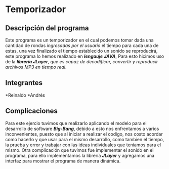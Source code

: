   
# Temporizador

## Descripción del programa
Este programa es un temporizador en el cual podemos tomar dada una cantidad de rondas *ingresadas por el usuario* el tiempo para cada una de estas, una vez finalizado el tiempo establecido un sonido se reproducirá, este programa lo hemos realizado en ***lengauje JAVA***, Para esto hicimos uso de la ***librería JLayer***, *que es capaz de decodificar, convertir y reproducir archivos MP3 en tiempo real*.

## Integrantes
*Reinaldo
*Andrés

## Complicaciones 
Para este ejercio tuvimos que realizarlo aplicando el modelo para el desarrollo de software ***Big-Bang***, debido a esto nos enfrentamos a varios inconvenientes, puesto que al iniciar a realizar el codigo, nos costo acordar como hacerlo y que usar para el mismo desarrollo, como tambien el tiempo, la prueba y error y trabajar con las ideas individuales que teniamos para el mismo. Otra complicación que tuvimos fue implementar el sonido en el programa, para ello implementamos la librería ***JLayer*** y agregamos una interfaz para mostrar el programa de manera dinámica.




